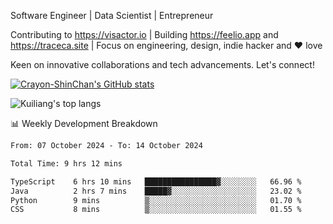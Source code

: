 Software Engineer | Data Scientist | Entrepreneur

Contributing to https://visactor.io | Building https://feelio.app and https://traceca.site | Focus on engineering, design, indie hacker and ❤️ love

Keen on innovative collaborations and tech advancements. Let's connect!

[![Crayon-ShinChan's GitHub stats](https://github-readme-stats.vercel.app/api?username=mengxi-ream)](https://github.com/anuraghazra/github-readme-stats)

![Kuiliang's top langs](https://github-readme-stats.vercel.app/api/top-langs?username=mengxi-ream&&hide=tex,jupyter%20notebook,mdx,scss)

📊 Weekly Development Breakdown

<!--START_SECTION:waka-->

```txt
From: 07 October 2024 - To: 14 October 2024

Total Time: 9 hrs 12 mins

TypeScript    6 hrs 10 mins   ████████████████▓░░░░░░░░   66.96 %
Java          2 hrs 7 mins    █████▓░░░░░░░░░░░░░░░░░░░   23.02 %
Python        9 mins          ▒░░░░░░░░░░░░░░░░░░░░░░░░   01.70 %
CSS           8 mins          ▒░░░░░░░░░░░░░░░░░░░░░░░░   01.55 %
```

<!--END_SECTION:waka-->
